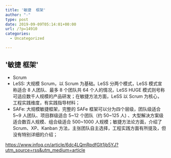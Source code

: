 ```yaml
---
title: '敏捷  框架'
author: "-"
type: post
date: 2019-09-09T05:14:01+00:00
url: /?p=14910
categories:
  - Uncategorized

---
```

## '敏捷  框架'
  * Scrum
  * LeSS: 大规模 Scrum，以 Scrum 为基础。LeSS 分两个模式，LeSS 模式宣称适合 8 人团队、最多 8 个团队共 64 个人的情况，LeSS HUGE 模式则号称可适应数千人规模的产品研发；在敏捷方法方面，LeSS 以 Scrum 为核心，工程实践维度，有实践指导材料；
  * SAFe: 大规模敏捷框架，完整的 SAFe 框架可以分为四个层级，团队级适合 5~9 人团队、项目群级适合 5~12 个团队（约 50~125 人) 、大型解决方案级适合数百人规模、组合级适合 500~1000 人规模；敏捷方法论方面，介绍了 Scrum、XP、Kanban 方法，主张团队自主选择，工程实践方面有所提及，但没有特别详细的介绍；

https://www.infoq.cn/article/6dc4LQmRpdfGlt1jb5YJ?utm_source=rss&utm_medium=article